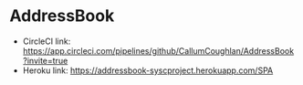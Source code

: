 # AddressBook
- CircleCI link: https://app.circleci.com/pipelines/github/CallumCoughlan/AddressBook?invite=true
- Heroku link: https://addressbook-syscproject.herokuapp.com/SPA
